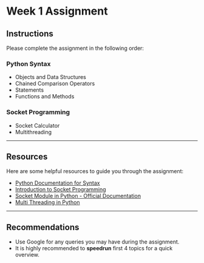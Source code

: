# Week 1 Assignment

## Instructions
Please complete the assignment in the following order:

### Python Syntax
- Objects and Data Structures
- Chained Comparison Operators
- Statements
- Functions and Methods 

### Socket Programming
- Socket Calculator
- Multithreading

---

## Resources
Here are some helpful resources to guide you through the assignment:

- [Python Documentation for Syntax](https://github.com/Pierian-Data/Complete-Python-3-Bootcamp)
- [Introduction to Socket Programming](https://realpython.com/python-sockets/#:~:text=Socket%20programming%20in%20Python%20involves,and%20echo%20back%20received%20messages.)
- [Socket Module in Python - Official Documentation](https://docs.python.org/3/library/socket.html)
- [Multi Threading in Python](https://www.geeksforgeeks.org/multithreading-python-set-1/)

---

## Recommendations
- Use Google for any queries you may have during the assignment.
- It is highly recommended to **speedrun** first 4 topics for a quick overview.
